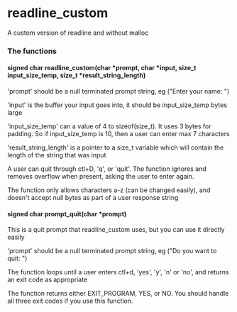 # readline_custom
A custom version of readline and without malloc

### The functions

#### signed char readline_custom(char *prompt, char *input, size_t input_size_temp, size_t *result_string_length)

'prompt' should be a null terminated prompt string, eg ("Enter your name: ")

'input' is the buffer your input goes into, it should be input_size_temp bytes large 

'input_size_temp' can a value of 4 to sizeof(size_t). It uses 3 bytes for padding. So if input_size_temp is 10, then a user can enter max 7 characters

'result_string_length' is a pointer to a size_t variable which will contain the length of the string that was input

A user can quit through ctl+D, 'q', or 'quit'.  The function ignores and removes overflow when present, asking the user to enter again.

The function only allows characters a-z (can be changed easily), and doesn't accept null bytes as part of a user response string

#### signed char prompt_quit(char *prompt)

This is a quit prompt that readline_custom uses, but you can use it directly easily

'prompt' should be a null terminated prompt string, eg ("Do you want to quit: ")

The function loops until a user enters ctl+d, 'yes', 'y', 'n' or 'no', and returns an exit code as appropriate

The function returns either EXIT_PROGRAM, YES, or NO.  You should handle all three exit codes if you use this function.  
